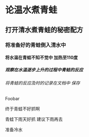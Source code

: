 # 论温水煮青蛙
## 打开清水煮青蛙的秘密配方 
### 将准备好的青蛙倒入清水中
#### 将水温在青蛙不知不觉中 加热至110度
##### 观察在水温逐步上升的过程中青蛙的反应
###### 将青蛙的反应及时的记录在文档中 保存
Foobar

终于青蛙不好抓啊

青蛙下雨天好抓 建议下雨再去


准备冷水

